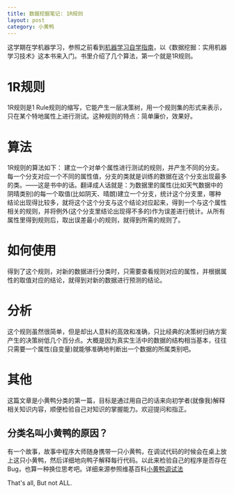 ```yaml
---
title: 数据挖掘笔记: 1R规则
layout: post
category: 小黄鸭
---
```


这学期在学机器学习，参照之前看到[机器学习自学指南](http://blog.jobbole.com/58937/)，以《数据挖掘：实用机器学习技术》这本书来入门。书里介绍了几个算法，第一个就是1R规则。

# 1R规则
1R规则是1 Rule规则的缩写，它能产生一层决策树，用一个规则集的形式来表示，只在某个特地属性上进行测试。这种规则的特点：简单廉价，效果好。

# 算法
1R规则的算法如下：
建立一个对单个属性进行测试的规则，并产生不同的分支。每一个分支对应一个不同的属性值，分支的类就是训练的数据在这个分支出现最多的类。——这是书中的话。翻译成人话就是：为数据里的属性(比如天气数据中的阴晴类别)的每一个取值(比如阴天、晴朗)建立一个分支，统计这个分支里，哪种结论出现得比较多，就将这个这个分支与这个结论对应起来，得到一个与这个属性相关的规则，并将例外(这个分支里结论出现得不多的)作为误差进行统计。从所有属性里得到规则后，取出误差最小的规则，就得到所需的规则了。

# 如何使用
得到了这个规则，对新的数据进行分类时，只需要查看规则对应的属性，并根据属性的取值对应的结论，就得到对新的数据进行预测的结论。

# 分析
这个规则虽然很简单，但是却出人意料的高效和准确，只比经典的决策树归纳方案产生的决策树低几个百分点。大概是因为真实生活中的数据的结构相当基本，往往只需要一个属性(自变量)就能够准确地判断出一个数据的所属类别吧。

# 其他
这篇文章是小黄鸭分类的第一篇，目标是通过用自己的话来向初学者(就像我)解释相关知识内容，顺便检验自己对知识的掌握能力。欢迎提问和指正。

## 分类名叫小黄鸭的原因？
有一个故事，故事中程序大师随身携带一只小黄鸭，在调试代码的时候会在桌上放上这只小黄鸭，然后详细地向鸭子解释每行代码。以此来检验自己的程序是否存在Bug，也算一种换位思考吧。详细来源参照维基百科[小黄鸭调试法](http://zh.wikipedia.org/wiki/%E5%B0%8F%E9%BB%84%E9%B8%AD%E8%B0%83%E8%AF%95%E6%B3%95)

That's all, But not ALL.
